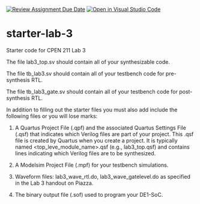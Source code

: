 [![Review Assignment Due Date](https://classroom.github.com/assets/deadline-readme-button-24ddc0f5d75046c5622901739e7c5dd533143b0c8e959d652212380cedb1ea36.svg)](https://classroom.github.com/a/-6PjDEO2)
[![Open in Visual Studio Code](https://classroom.github.com/assets/open-in-vscode-718a45dd9cf7e7f842a935f5ebbe5719a5e09af4491e668f4dbf3b35d5cca122.svg)](https://classroom.github.com/online_ide?assignment_repo_id=12394009&assignment_repo_type=AssignmentRepo)
# starter-lab-3
Starter code for CPEN 211 Lab 3

The file lab3_top.sv should contain all of your synthesizable code.

The file tb_lab3.sv should contain all of your testbench code for pre-synthesis
RTL.

The file tb_lab3_gate.sv should contain all of your testbench code for post-synthesis
RTL.

In addition to filling out the starter files you must also add include the following
files or you will lose marks:

1. A Quartus Project File (.qpf) and the associated
Quartus Settings File (.qsf) that indicates which Verilog files are part of
your project. This .qsf file is created by Quartus when you create a project.
It is typically named <top_leve_module_name>.qsf (e.g., lab3_top.qsf) and 
contains lines indicating which Verilog files are to be synthesized.

2. A Modelsim Project File (.mpf) for your testbench simulations.

3. Waveform files: lab3_wave_rtl.do, lab3_wave_gatelevel.do as specified
in the Lab 3 handout on Piazza.

4. The binary output file (.sof) used to program your DE1-SoC. 
